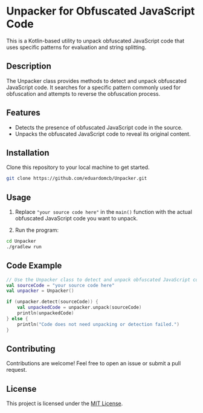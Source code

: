 # Unpacker for Obfuscated JavaScript Code

This is a Kotlin-based utility to unpack obfuscated JavaScript code that uses specific patterns for evaluation and string splitting.

## Description

The Unpacker class provides methods to detect and unpack obfuscated JavaScript code. It searches for a specific pattern commonly used for obfuscation and attempts to reverse the obfuscation process.

## Features

- Detects the presence of obfuscated JavaScript code in the source.
- Unpacks the obfuscated JavaScript code to reveal its original content.

## Installation

Clone this repository to your local machine to get started.

```bash
git clone https://github.com/eduardomcb/Unpacker.git
```

## Usage

1. Replace `"your source code here"` in the `main()` function with the actual obfuscated JavaScript code you want to unpack.

2. Run the program:

```bash
cd Unpacker
./gradlew run
```

## Code Example

```kotlin
// Use the Unpacker class to detect and unpack obfuscated JavaScript code
val sourceCode = "your source code here"
val unpacker = Unpacker()

if (unpacker.detect(sourceCode)) {
    val unpackedCode = unpacker.unpack(sourceCode)
    println(unpackedCode)
} else {
    println("Code does not need unpacking or detection failed.")
}
```
## Contributing

Contributions are welcome! Feel free to open an issue or submit a pull request.

## License

This project is licensed under the [MIT License](LICENSE).
```